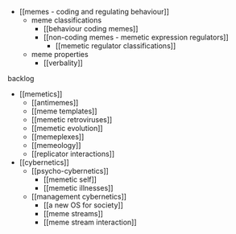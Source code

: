 - [[memes - coding and regulating behaviour]]
	- meme classifications
		- [[behaviour coding memes]]
		- [[non-coding memes - memetic expression regulators]]
			- [[memetic regulator classifications]]
	- meme properties
		- [[verbality]]


backlog
- [[memetics]]
	- [[antimemes]]
	- [[meme templates]]
	- [[memetic retroviruses]]
	- [[memetic evolution]]
	- [[memeplexes]]
	- [[memeology]]
	- [[replicator interactions]]
- [[cybernetics]]
	- [[psycho-cybernetics]]
		- [[memetic self]]
		- [[memetic illnesses]]
	- [[management cybernetics]]
		- [[a new OS for society]]
		- [[meme streams]]
		- [[meme stream interaction]]

